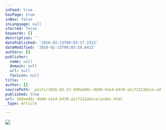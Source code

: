 ```yaml
---
inFeed: true
hasPage: true
inNav: false
inLanguage: null
starred: false
keywords: []
description: ''
datePublished: '2016-02-23T00:03:37.231Z'
dateModified: '2016-02-23T00:03:28.642Z'
authors: []
publisher:
  name: null
  domain: null
  url: null
  favicon: null
title: ''
author: []
sourcePath: _posts/2016-02-23-3d9add8c-4b90-41e4-b439-a1c7212ab1ce.md
published: true
url: 3d9add8c-4b90-41e4-b439-a1c7212ab1ce/index.html
_type: Article

---
```

![](https://the-grid-user-content.s3-us-west-2.amazonaws.com/03bb6df5-4b3a-4db1-be00-e2c84b3a96d6.JPG)